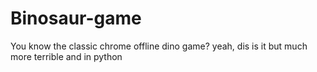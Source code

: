 # Binosaur-game
You know the classic chrome offline dino game? yeah, dis is it but much more terrible and in python
